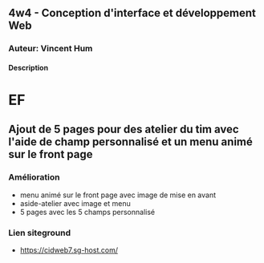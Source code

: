 ## 4w4 - Conception d'interface et développement Web
### Auteur: Vincent Hum
#### Description

# EF

## Ajout de 5 pages pour des atelier du tim avec l'aide de champ personnalisé et un menu animé sur le front page

### Amélioration
- menu animé sur le front page avec image de mise en avant
- aside-atelier avec image et menu
- 5 pages avec les 5 champs personnalisé

### Lien siteground
- https://cidweb7.sg-host.com/

